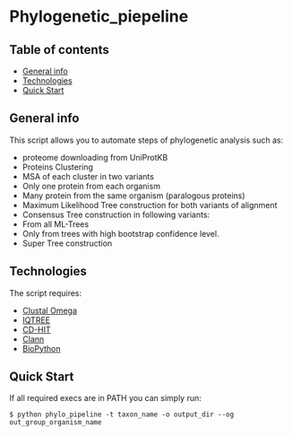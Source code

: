 # Phylogenetic_piepeline

## Table of contents
* [General info](#general-info)
* [Technologies](#technologies)
* [Quick Start](#quick-start)

## General info
This script allows you to automate steps of phylogenetic analysis such as:
* proteome downloading from UniProtKB
*  Proteins Clustering 
*  MSA of each cluster in two variants
  * Only one protein from each organism
  * Many protein from the same organism (paralogous proteins)   
*   Maximum Likelihood Tree construction for both variants of alignment
*   Consensus Tree construction in following variants:
  * From all ML-Trees
  * Only from trees with high bootstrap confidence level. 
*   Super Tree construction

	
## Technologies
The script requires:
* [Clustal Omega](http://www.clustal.org/omega/)
* [IQTREE](http://www.iqtree.org/)
* [CD-HIT](https://github.com/weizhongli/cdhit)
* [Clann](http://chriscreevey.github.io/clann/)
* [BioPython](https://biopython.org/)
	
## Quick Start
If all required execs are in PATH you can simply run:
```
$ python phylo_pipeline -t taxon_name -o output_dir --og out_group_organism_name
```
